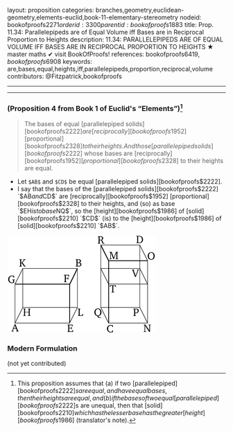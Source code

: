 layout: proposition
categories: branches,geometry,euclidean-geometry,elements-euclid,book-11-elementary-stereometry
nodeid: bookofproofs$2271
orderid: 3300
parentid: bookofproofs$1883
title: Prop. 11.34: Parallelepipeds are of Equal Volume iff Bases are in Reciprocal Proportion to Heights
description: 11.34: PARALLELEPIPEDS ARE OF EQUAL VOLUME IFF BASES ARE IN RECIPROCAL PROPORTION TO HEIGHTS &#9733; master maths &#10004; visit BookOfProofs!
references: bookofproofs$6419,bookofproofs$6908
keywords: are,bases,equal,heights,iff,parallelepipeds,proportion,reciprocal,volume
contributors: @Fitzpatrick,bookofproofs


---


---

### (Proposition 4 from Book 1 of Euclid's “Elements”)[^1]

> The bases of equal [parallelepiped solids][bookofproofs$2222] are [reciprocally][bookofproofs$1952] [proportional][bookofproofs$2328] to their heights. And those [parallelepiped solids][bookofproofs$2222] whose bases are [reciprocally][bookofproofs$1952] [proportional][bookofproofs$2328] to their heights are equal.
* Let `$AB$` and `$CD$` be equal [parallelepiped solids][bookofproofs$2222].
* I say that the bases of the [parallelepiped solids][bookofproofs$2222] `$AB$` and `$CD$` are [reciprocally][bookofproofs$1952] [proportional][bookofproofs$2328] to their heights, and (so) as base `$EH$` is to base `$NQ$`, so the [height][bookofproofs$1986] of [solid][bookofproofs$2210] `$CD$` (is) to the [height][bookofproofs$1986] of [solid][bookofproofs$2210] `$AB$`.

![fig34e](https://github.com/bookofproofs/bookofproofs.github.io/blob/main/_sources/_assets/images/euclid/Book11/fig34e.png?raw=true)



### Modern Formulation

(not yet contributed)

[^1]: This proposition assumes that (a) if two [parallelepiped][bookofproofs$2222]s are equal, and have equal bases, then their heights are equal, and (b) if the bases of two equal [parallelepiped][bookofproofs$2222]s are unequal, then that [solid][bookofproofs$2210] which has the lesser base has the greater [height][bookofproofs$1986] (translator's note).
